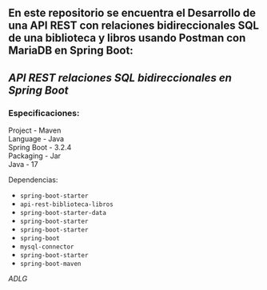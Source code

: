 En este repositorio se encuentra el Desarrollo de una API REST con relaciones bidireccionales SQL de una biblioteca y libros usando Postman con MariaDB en Spring Boot:
-
## ***API REST relaciones SQL bidireccionales en Spring Boot***

### Especificaciones:

Project - Maven <br>
Language - Java <br>
Spring Boot - 3.2.4 <br>
Packaging - Jar <br>
Java - 17 <br>

Dependencias:
* `spring-boot-starter`
* `api-rest-biblioteca-libros`
* `spring-boot-starter-data`
* `spring-boot-starter`
* `spring-boot-starter`
* `spring-boot`
* `mysql-connector`
* `spring-boot-starter`
* `spring-boot-maven`

*ADLG*
